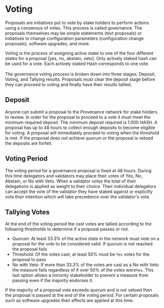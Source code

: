 # Voting

Proposals are initiatives put to vote by stake holders to perform actions using a consensus of votes. This process is called governance. The proposals themselves may be simple statements (text proposals) or initiatives to change configuration parameters (configuration change proposals), software upgrades, and more.

Voting is the process of assigning active stake to one of the four different states for a proposal \[yes, no, abstain, veto]. Only actively staked hash can be used for a vote. Each actively staked Hash corresponds to one vote.\
\
The governance voting process is broken down into three stages; Deposit, Voting, and Tallying results. Proposals must clear the deposit stage before they can proceed to voting and finally have their results tallied.

## Deposit

Anyone can submit a proposal to the Provenance network for stake holders to review. In order for the proposal to proceed to a vote it must meet the minimum required deposit. The minimum deposit required is 1,000 HASH. A proposal has up to 48 hours to collect enough deposits to become eligible for voting. A proposal will immediately proceed to voting when the threshold is met. If the proposal does not achieve quorum or the proposal is vetoed the deposits are forfeit.

## Voting Period

The voting period for a governance proposal is fixed at 48 hours. During this time delegators and validators may place their votes of Yes, No, Abstain, or No with Veto. When a validator votes the total of their delegations is applied as weight to their choice. Their individual delegators can accept the vote of the validator they have staked against or explicitly vote their intention which will take precedence over the validator's vote.

## Tallying Votes

At the end of the voting period the cast votes are tallied according to the following thresholds to determine if a proposal passes or not.

- Quorum: At least 33.3% of the active state in the network must vote on a proposal for the vote to be considered valid. If quorum is not reached the proposal fails
- Threshold: Of the votes cast, at least 50% must be `Yes` votes for the proposal to pass
- No with Veto: If more than 33.3% of the votes are cast as a No with Veto the measure fails regardless of if over 50% of the votes were`Yes`. This last option allows a minority stakeholder to prevent a measure from passing even if the majority endorses it.

If the majority of a proposal vote exceeds quorum and is not vetoed then the proposal is passed at the end of the voting period. For certain proposals such as software upgrades their effects are applied at this time.
